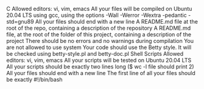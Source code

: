 C
Allowed editors: vi, vim, emacs
All your files will be compiled on Ubuntu 20.04 LTS using gcc, using the options -Wall -Werror -Wextra -pedantic -std=gnu89
All your files should end with a new line
A README.md file at the root of the repo, containing a description of the repository
A README.md file, at the root of the folder of this project, containing a description of the project
There should be no errors and no warnings during compilation
You are not allowed to use system
Your code should use the Betty style. It will be checked using betty-style.pl and betty-doc.pl
Shell Scripts
Allowed editors: vi, vim, emacs
All your scripts will be tested on Ubuntu 20.04 LTS
All your scripts should be exactly two lines long ($ wc -l file should print 2)
All your files should end with a new line
The first line of all your files should be exactly #!/bin/bash